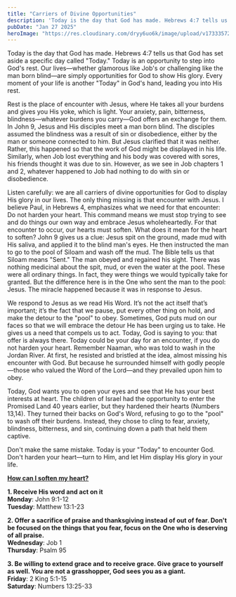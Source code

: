 ```yaml
---
title: "Carriers of Divine Opportunities"
description: 'Today is the day that God has made. Hebrews 4:7 tells us that God has set aside a specific day called "Today."'
pubDate: "Jan 27 2025"
heroImage: "https://res.cloudinary.com/dryy6uo6k/image/upload/v1733357270/sample.jpg"
---
```


Today is the day that God has made. Hebrews 4:7 tells us that God has set aside a specific day called "Today." Today is an opportunity to step into God's rest. Our lives—whether glamorous like Job's or challenging like the man born blind—are simply opportunities for God to show His glory. Every moment of your life is another "Today" in God's hand, leading you into His rest.

Rest is the place of encounter with Jesus, where He takes all your burdens and gives you His yoke, which is light. Your anxiety, pain, bitterness, blindness—whatever burdens you carry—God offers an exchange for them. In John 9, Jesus and His disciples meet a man born blind. The disciples assumed the blindness was a result of sin or disobedience, either by the man or someone connected to him. But Jesus clarified that it was neither. Rather, this happened so that the work of God might be displayed in his life. Similarly, when Job lost everything and his body was covered with sores, his friends thought it was due to sin. However, as we see in Job chapters 1 and 2, whatever happened to Job had nothing to do with sin or disobedience.

Listen carefully: we are all carriers of divine opportunities for God to display His glory in our lives. The only thing missing is that encounter with Jesus. I believe Paul, in Hebrews 4, emphasizes what we need for that encounter: Do not harden your heart. This command means we must stop trying to see and do things our own way and embrace Jesus wholeheartedly. For that encounter to occur, our hearts must soften. What does it mean for the heart to soften? John 9 gives us a clue: Jesus spit on the ground, made mud with His saliva, and applied it to the blind man's eyes. He then instructed the man to go to the pool of Siloam and wash off the mud. The Bible tells us that Siloam means "Sent." The man obeyed and regained his sight. There was nothing medicinal about the spit, mud, or even the water at the pool. These were all ordinary things. In fact, they were things we would typically take for granted. But the difference here is in the One who sent the man to the pool: Jesus. The miracle happened because it was in response to Jesus.

We respond to Jesus as we read His Word. It’s not the act itself that’s important; it’s the fact that we pause, put every other thing on hold, and make the detour to the "pool" to obey. Sometimes, God puts mud on our faces so that we will embrace the detour He has been urging us to take. He gives us a need that compels us to act. Today, God is saying to you: that offer is always there. Today could be your day for an encounter, if you do not harden your heart. Remember Naaman, who was told to wash in the Jordan River. At first, he resisted and bristled at the idea, almost missing his encounter with God. But because he surrounded himself with godly people—those who valued the Word of the Lord—and they prevailed upon him to obey.

Today, God wants you to open your eyes and see that He has your best interests at heart. The children of Israel had the opportunity to enter the Promised Land 40 years earlier, but they hardened their hearts (Numbers 13,14). They turned their backs on God's Word, refusing to go to the "pool" to wash off their burdens. Instead, they chose to cling to fear, anxiety, blindness, bitterness, and sin, continuing down a path that held them captive.

Don't make the same mistake. Today is your "Today" to encounter God. Don't harden your heart—turn to Him, and let Him display His glory in your life.

**<u>How can I soften my heart?</u>**

**1\. Receive His word and act on it**<br />
**Monday**: John 9:1-12<br />
**Tuesday**: Matthew 13:1-23

**2\. Offer a sacrifice of praise and thanksgiving instead of out of fear. Don't be focused on the things that you fear, focus on the One who is deserving of all praise.**<br />
**Wednesday**: Job 1<br />
**Thursday**: Psalm 95

**3\. Be willing to extend grace and to receive grace. Give grace to yourself as well. You are not a grasshopper, God sees you as a giant.**<br />
**Friday**: 2 King 5:1-15<br />
**Saturday**: Numbers 13:25-33
